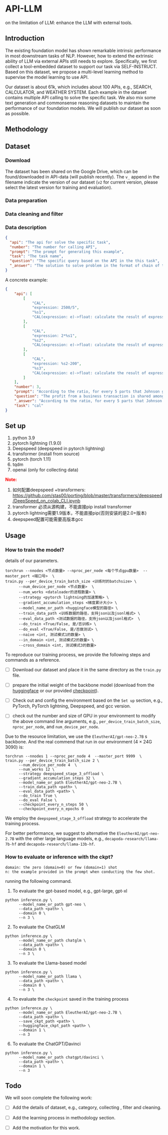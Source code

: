 # API-LLM
on the limitation of LLM: enhance the LLM with external tools.

## Introduction

The existing foundation model has shown remarkable intrinsic performance in most downstream tasks of NLP. However, how to extend the extrinsic ability of LLM via external APIs still needs to explore. Specifically, we first collect a tool-embedded dataset to support our task via SELF-INSTRUCT. Based on this dataset, we propose a multi-level learning method to supervise the model learning to use API.

Our dataset is about 61k, which includes about 100 APIs, e.g., SEARCH, CALCULATOR, and WEATHER SYSTEM. Each example in the dataset contains multiple API calling to solve the specific task. We also mix some text generation and commonsense reasoning datasets to maintain the performance of our foundation models. We will publish our dataset as soon as possible.


## Methodology

## Dataset
### Download
The dataset has been shared on the Google Drive, which can be found/downloaded in API-data (will publish recently).
The `v_` append in the filename indicate the version of our dataset (`v2` for current version, please select the latest version for training and evaluation).

### Data preparation


### Data cleaning and filter


### Data description
```json
{
  "api": "The api for solve the specific task",
  "number": "The number for calling API",
  "prompt": "The prompt for generating this example",
  "task": "The task name",
  "question": "The specific query based on the API in the this task",
  "_answer": "The solution to solve problem in the format of chain of thought (COT), where the above APIs are called back"
}
```
A concrete example:

```json
{
    "api": [
        [
            "CAL",
            "expression: 2500/5",
            "%s1",
            "CAL(expression: e)->float: calculate the result of expression `e`, e.g. 1+2, 1/3, 4*5 and 7-1."
        ],
        [
            "CAL",
            "expression: 2*%s1",
            "%s2",
            "CAL(expression: e)->float: calculate the result of expression `e`, e.g. 1+2, 1/3, 4*5 and 7-1."
        ],
        [
            "CAL",
            "expression: %s2-200",
            "%s3",
            "CAL(expression: e)->float: calculate the result of expression `e`, e.g. 1+2, 1/3, 4*5 and 7-1."
        ]
    ],
    "number": 3,
    "prompt": "According to the ratio, for every 5 parts that Johnson gets, Mike gets 2 parts.Since Johnson got $2500, each part is therefore $2500/5 = $<<2500/5=500>>500.Mike will get 2*$500 = $<<2*500=1000>>1000.After buying the shirt he will have $1000-$200 = $<<1000-200=800>>800 left. ### 800",
    "question": "The profit from a business transaction is shared among 2 business partners, Mike and Johnson in the ratio 2:5 respectively. If Johnson got $2500, how much will Mike have after spending some of his share on a shirt that costs $200?",
    "_answer": "According to the ratio, for every 5 parts that Johnson gets, Mike gets 2 parts. Since Johnson got $2500, each part is therefore [CAL(2500/5) -> %s1].Mike will get 2*$%s1 = [CAL(2*%s1) -> %s2]. After buying the shirt, he will have $%s2-$200 = [CAL(%s2-200) -> %s3] left. ### 800",
    "task": "cal"
}
```
## Set up
1. python 3.9 
2. pytorch lightning (1.9.0)
3. Deepspeed (deepspeed in pytorch lightning)
4. transformer (install from source)
5. pytorch (torch 1.11)
6. tqdm
7. openai (only for collecting data)

<span style="color: red">**Note:**</span>
1. 如何配置deepspeed +transformers: https://github.com/stas00/porting/blob/master/transformers/deepspeed/DeepSpeed_on_colab_CLI.ipynb
2. transformer 必须从源构建，不能直接pip install transformer
3. pytorch lightning需要1.9版本，不能直接pip(否则安装的是2.0+版本)
4. deepspeed配置可能需要高版本gcc

## Usage
### How to train the model?
details of our parameters.
```text
torchrun --nnodes <节点数量> --nproc_per_node <每个节点gpu数量>  --master_port <端口号>  \
train.py --per_device_train_batch_size <训练时的batchsize> \
      --num_device_per_node <节点数量>  \
      --num_works <dataloader的进程数量> \
      --strategy <pytorch lightning的加速策略> \
      --gradient_accumulation_steps <梯度累计大小> \
      --model_name_or_path <huggingface模型的路径> \
      --train_data_path <训练数据的路径，支持json以及jsonl格式> \
      --eval_data_path <测试数据的路径，支持json以及jsonl格式>  \
      --do_train <True/False, 是/否训练> \
      --do_eval <True/False, 是/否做测试> \
      --naive <int, 测试模式1的数量> \
      --in_domain <int, 测试模式2的数量> \
      --cross_domain <int, 测试模式3的数量> 
```
To reproduce our training process, we provide the following steps and commands as a reference.
- [ ] Download our dataset and place it in the same directory as the `train.py` file.
- [ ] prepare the initial weight of the backbone model (download from the [huggingface](https://huggingface.co/models) or our provided [checkpoint](https://drive.google.com/drive/folders/1UzFU-SEYOKWe-Oiu4aAW1qeFDxpgVSlE?usp=sharing)).
- [ ] Check out and config the environment based on the `Set up` section, e.g., PyTorch, PyTorch lightning, Deepspeed, and gcc version.
- [ ] check out the number and size of GPU in your environment to modify the above command line arguments, e.g., `per_device_train_batch_size`, `nproc_per_node`, and `num_device_per_node`.


Due to the resource limitation, we use the `EleutherAI/gpt-neo-2.7B` s backbone. And the real commend that run in our environment (4 $\times$ 24G 3090) is:
```text
torchrun --nnodes 1 --nproc_per_node 4  --master_port 9999  \
train.py --per_device_train_batch_size 2 \
      --num_device_per_node 4  \
      --num_works 12 \
      --strategy deepspeed_stage_3_offload \
      --gradient_accumulation_steps 32 \
      --model_name_or_path EleutherAI/gpt-neo-2.7B \
      --train_data_path <path> \
      --eval_data_path <path> \
      --do_train True \
      --do_eval False \
      --checkpoint_every_n_steps 50 \
      --checkpoint_every_n_epochs 0
```

We employ the `deepspeed_stage_3_offload`  strategy to accelerate the training process.

For better performance, we suggest to alternative the `EleutherAI/gpt-neo-2.7B`  with the other large language models, e.g., `decapoda-research/llama-7b-hf` and `decapoda-research/llama-13b-hf`.

### How to evaluate or inference with the ckpt?

```text
domain: the zero (domain=0) or few (domain=1) shot 
n: the example provided in the prompt when conducting the few shot.
```

running the following command.

1. To evaluate the gpt-based model, e.g., gpt-large, gpt-xl
```text
python inference.py \
      --model_name_or_path gpt-neo \
      --data_path <path> \
      --domain 0 \
      --n 3 \
```

2. To evaluate the ChatGLM
```text
python inference.py \
      --model_name_or_path chatglm \
      --data_path <path> \
      --domain 0 \
      --n 3 \
```

3. To evaluate the Llama-based model
```text
python inference.py \
      --model_name_or_path llama \
      --data_path <path> \
      --domain 0 \
      --n 3 \
```

4. To evaluate the `checkpoint` saved in the training process

```text
python inference.py \
      --model_name_or_path EleutherAI/gpt-neo-2.7B \
      --data_path <path> \
      --save_ckpt_path <path> \
      --huggingface_ckpt_path <path> \
      --domain 1 \
      --n 3
```

6. To evaluate the ChatGPT/Davinci

```text
python inference.py \
      --model_name_or_path chatgpt/davinci \
      --data_path <path> \
      --domain 1 \
      --n 3
```


## Todo
We will soon complete the following work:
- [ ] Add the details of dataset, e.g., category, collecting , filter and cleaning.
- [ ] Add the learning process in methodology section.
- [ ] Add the motivation for this work.


